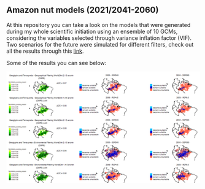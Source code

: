 ## Amazon nut models (2021/2041-2060)

At this repository you can take a look on the models that were generated during my whole scientific initiation using an ensemble of 10 GCMs, considering the variables selected through variance inflation factor (VIF). 
Two scenarios for the future were simulated for different filters, check out all the results through this [link](https://gabrielforest.github.io/maps_grid/). 
  
Some of the results you can see below:

![](https://github.com/Gabrielforest/maps_grid/blob/main/overview/maps_table_img.png)
